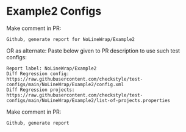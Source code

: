# Example2 Configs
Make comment in PR:
```
Github, generate report for NoLineWrap/Example2
```
OR as alternate:
Paste below given to PR description to use such test configs:
```
Report label: NoLineWrap/Example2
Diff Regression config: https://raw.githubusercontent.com/checkstyle/test-configs/main/NoLineWrap/Example2/config.xml
Diff Regression projects: https://raw.githubusercontent.com/checkstyle/test-configs/main/NoLineWrap/Example2/list-of-projects.properties
```
Make comment in PR:
```
Github, generate report
```
